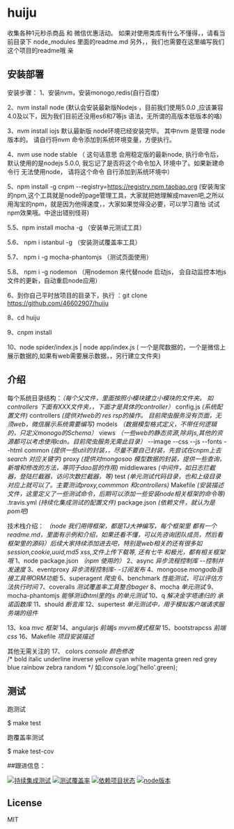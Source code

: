# huiju
收集各种1元秒杀商品 和 微信优惠活动。
如果对使用类库有什么不懂得，，请看当前目录下 node_modules 里面的readme.md
另外，，我们也需要在这里编写我们这个项目的readme哦 亲

## 安装部署
安装步骤：
1、安装nvm，安装monogo,redis(自行百度)

2、nvm install node (默认会安装最新版Nodejs ，目前我们使用5.0.0 ,应该兼容4.0及以下，因为我们目前还没用es6和7等js 语法，无所谓的高版本低版本的咯)

3、nvm install iojs 默认最新版 node环境已经安装完毕。 其中nvm 是管理 node版本的。 请自行将nvm 命令添加到系统环境变量，方便执行。 

4、nvm use node stable （ 这句话意思 会用稳定版的最新node, 执行命令后，默认使用的是nodejs 5.0.0, 我忘记了是否将这个命令加入 环境中了。如果新建命令行 无法使用node， 请将这个命令 自行添加到系统环境中）

5、npm install -g cnpm --registry=https://registry.npm.taobao.org (安装淘宝的npm,这个工具就是node的page管理工具，大家就把她理解成maven吧,之所以用淘宝的npm，就是因为他得速度，，大家如果觉得没必要，可以学习嘉怡 试试npm效果哦。中途出错别怪哥)

5.5、npm install mocha -g （安装单元测试工具）

5.6、 npm i istanbul -g （安装测试覆盖率工具）

5.7、 npm i -g mocha-phantomjs （测试页面使用）

5.8、 npm i -g nodemon （用nodemon 来代替node 启动js， 会自动监控本地js文件的更新，自动重启node应用）

6、到你自己平时放项目的目录下，执行 ：git clone https://github.com/46602907/huiju

8、cd huiju 

9、cnpm install

10、node spider/index.js | node app/index.js ( 一个是爬数据的，一个是微信上展示数据的,如果有web需要展示数据，，另行建立文件夹)

## 介绍
每个系统目录结构：*（每个父文件，里面按照小模块建立小模块的文件夹。 如controllers 下面有XXX文件夹，，下面才是具体的controller）*
	config.js *(系统配置文件)*
	controllers *(提供对web的 res rsp的操作。 目前爬虫服务没有页面，无须web，微信展示系统需要编写)*
	models *（数据模型格式定义，不带任何逻辑的，只定义monogo的Schema）*
	views *（一些web的静态资源,除非js,其他的资源都可以考虑使用cdn。目前爬虫服务无需此目录）*
		--image
		--css
		--js
		--fonts
		--html
	common *(提供一些util的封装，，尽量不要自己封装，先尝试在cnpm上去search 对应关键字)*
	proxy *(提供对mongosoo 模型数据的封装，提供一些查询，新增和修改的方法，等同于dao层的作用)*
	middlewares *(中间件，如日志拦截器，登陆拦截器，访问次数拦截器，等)*
	test *(单元测试代码目录，也和上级目录对应上就可以了。主要测试proxy,commmon 和controllers)*
	Makefile *(安装描述文件，这里定义了一些测试命令，后期可以添加一些安装node相关框架的命令等)*
	.travis.yml  *(持续化集成测试的配置文件)*
	package.json *(依赖文件，就认为是pom吧)*

技术栈介绍： *（node 我们用得框架，都是TJ大神编写，每个框架里 都有一个readme.md，里面有示例和介绍，如果还看不懂，可以先咨询团队成员，然后看框架里的源码）后续大家持续添加进去吧，特别是web相关的还有很多如session,cookie,uuid,md5 xss,文件上传下载等, 还有七牛 和极光，都有相关框架哦*
1、node package.json *（npm 使用的）*
2、async  *异步流程控制库 --控制并发速度*
3、eventproxy  *异步流程控制库- -订阅发布*
4、mongoose  *mongodb连接工具带ORM功能*
5、superagent *爬虫*
6、benchmark  *性能测试，可以评估方法执行时间*
7、coveralls *测试覆盖率工具整合bager*
8、mocha  *单元测试*
9、mocha-phantomjs *能够测试html里的js 的单元测试*
10、q	*解决金字塔递归的 承诺函数库*
11、should  *断言库*
12、supertest  *单元测试中，用于模拟客户端请求服务端的组件*

13、koa  *mvc 框架*
14、angularjs *前端js mvvm模式框架*
15、bootstrapcss *前端css*
16、Makefile *项目安装描述*

其他无需关注的
17、 colors  *console 颜色修改*  
/*
bold
italic
underline
inverse
yellow
cyan
white
magenta
green
red
grey
blue
rainbow
zebra
random
*/
如:console.log('hello'.green);



## 测试

跑测试

$ make test

跑覆盖率测试

$ make test-cov

##跟进信息：

[![持续集成测试](https://travis-ci.org/46602907/huiju.svg?style=flat-square)](https://travis-ci.org/46602907/huiju)
[![测试覆盖率](https://coveralls.io/repos/46602907/huiju/badge.svg?branch=master&service=github)](https://coveralls.io/github/46602907/huiju?branch=master)
[![依赖项目状态](https://david-dm.org/46602907/huiju.svg?style=flat-square)](https://david-dm.org/46602907/huiju)
[![node版本](https://img.shields.io/badge/node.js-%3E=_4.1.0-green.svg?style=flat-square)](https://img.shields.io/)
## License

MIT